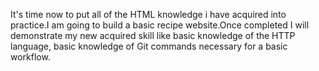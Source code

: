 It's time now to put all of the HTML knowledge i have acquired into practice.I am going to build a basic recipe website.Once completed I will demonstrate my new acquired skill like basic knowledge of the HTTP language, basic knowledge of Git commands necessary for a basic workflow.

